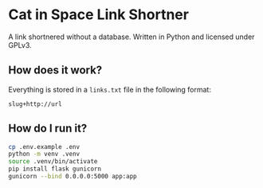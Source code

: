 # Cat in Space Link Shortner
A link shortnered without a database. Written in Python and licensed under GPLv3.

## How does it work?
Everything is stored in a `links.txt` file in the following format:
```
slug+http://url
```

## How do I run it?
```sh
cp .env.example .env
python -m venv .venv
source .venv/bin/activate
pip install flask gunicorn
gunicorn --bind 0.0.0.0:5000 app:app
```
